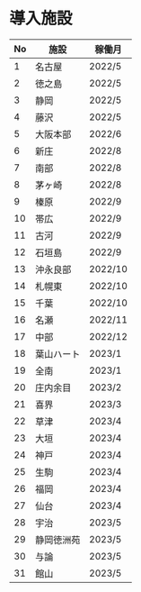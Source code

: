 # 導入施設

| No  | 施設       | 稼働月  |
| --- | ---------- | ------- |
| 1   | 名古屋     | 2022/5  |
| 2   | 徳之島     | 2022/5  |
| 3   | 静岡       | 2022/5  |
| 4   | 藤沢       | 2022/5  |
| 5   | 大阪本部   | 2022/6  |
| 6   | 新庄       | 2022/8  |
| 7   | 南部       | 2022/8  |
| 8   | 茅ヶ崎     | 2022/8  |
| 9   | 榛原       | 2022/9  |
| 10  | 帯広       | 2022/9  |
| 11  | 古河       | 2022/9  |
| 12  | 石垣島     | 2022/9  |
| 13  | 沖永良部   | 2022/10 |
| 14  | 札幌東     | 2022/10 |
| 15  | 千葉       | 2022/10 |
| 16  | 名瀬       | 2022/11 |
| 17  | 中部       | 2022/12 |
| 18  | 葉山ハート | 2023/1  |
| 19  | 全南       | 2023/1  |
| 20  | 庄内余目   | 2023/2  |
| 21  | 喜界       | 2023/3  |
| 22  | 草津       | 2023/4  |
| 23  | 大垣       | 2023/4  |
| 24  | 神戸       | 2023/4  |
| 25  | 生駒       | 2023/4  |
| 26  | 福岡       | 2023/4  |
| 27  | 仙台       | 2023/4  |
| 28  | 宇治       | 2023/5  |
| 29  | 静岡徳洲苑 | 2023/5  |
| 30  | 与論       | 2023/5  |
| 31  | 館山       | 2023/5  |
